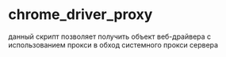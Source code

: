 # chrome_driver_proxy
данный скрипт позволяет получить объект веб-драйвера с использованием прокси в обход системного прокси сервера
